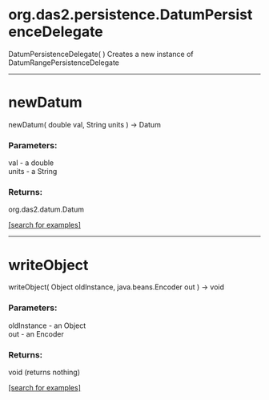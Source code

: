 # org.das2.persistence.DatumPersistenceDelegate
DatumPersistenceDelegate( )
Creates a new instance of DatumRangePersistenceDelegate

***
<a name="newDatum"></a>
# newDatum
newDatum( double val, String units ) &rarr; Datum



### Parameters:
val - a double
<br>units - a String

### Returns:
org.das2.datum.Datum


<a href="https://github.com/autoplot/dev/search?q=newDatum&unscoped_q=newDatum">[search for examples]</a>

***
<a name="writeObject"></a>
# writeObject
writeObject( Object oldInstance, java.beans.Encoder out ) &rarr; void



### Parameters:
oldInstance - an Object
<br>out - an Encoder

### Returns:
void (returns nothing)


<a href="https://github.com/autoplot/dev/search?q=writeObject&unscoped_q=writeObject">[search for examples]</a>

